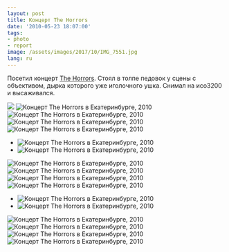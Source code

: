 ```yaml
---
layout: post
title: Концерт The Horrors
date: '2010-05-23 18:07:00'
tags:
- photo
- report
image: /assets/images/2017/10/IMG_7551.jpg
lang: ru
---
```


Посетил концерт [The Horrors](http://en.wikipedia.org/wiki/The_Horrors). Стоял в толпе педовок у сцены с объективом, дырка которого уже иголочного ушка. Снимал на исо3200 и высаживался.

![](/assets/images/2017/10/IMG_7551.jpg)
![Концерт The Horrors в Екатеринбурге, 2010](/assets/images/2017/10/IMG_7136.jpg)
![Концерт The Horrors в Екатеринбурге, 2010](/assets/images/2017/10/IMG_6649.jpg)
![Концерт The Horrors в Екатеринбурге, 2010](/assets/images/2017/10/8518845bf4218bdb052675522b05df49.jpg)
![Концерт The Horrors в Екатеринбурге, 2010](/assets/images/2017/10/7c94383c316a059901311d304f38472f.jpg)
- ![Концерт The Horrors в Екатеринбурге, 2010](/assets/images/2017/10/IMG_7000.jpg)
- ![Концерт The Horrors в Екатеринбурге, 2010](/assets/images/2017/10/81ecc7afa6dac986dcafec3df99d9595.jpg)

![Концерт The Horrors в Екатеринбурге, 2010](/assets/images/2017/10/26a3efd29e2e66eb82ee713e30b5fde1.jpg)
![Концерт The Horrors в Екатеринбурге, 2010](/assets/images/2017/10/781e32ca3ed070598b127689285b0c3e.jpg)
![Концерт The Horrors в Екатеринбурге, 2010](/assets/images/2017/10/64d2d21a2eaf76095a89c7b7891fbcb8.jpg)
![Концерт The Horrors в Екатеринбурге, 2010](/assets/images/2017/10/IMG_7038.jpg)
- ![Концерт The Horrors в Екатеринбурге, 2010](/assets/images/2017/10/IMG_7203.jpg)
- ![Концерт The Horrors в Екатеринбурге, 2010](/assets/images/2017/10/IMG_7505.jpg)

![Концерт The Horrors в Екатеринбурге, 2010](/assets/images/2017/10/IMG_7558.jpg)
![Концерт The Horrors в Екатеринбурге, 2010](/assets/images/2017/10/38b27dc27f1c95fc36418c81d3543157.jpg)
![Концерт The Horrors в Екатеринбурге, 2010](/assets/images/2017/10/503be9a2ede5442382567fc39a70f3f4.jpg)
![Концерт The Horrors в Екатеринбурге, 2010](/assets/images/2017/10/1404a311e25256ca6bf4cc9890ab92cb.jpg)